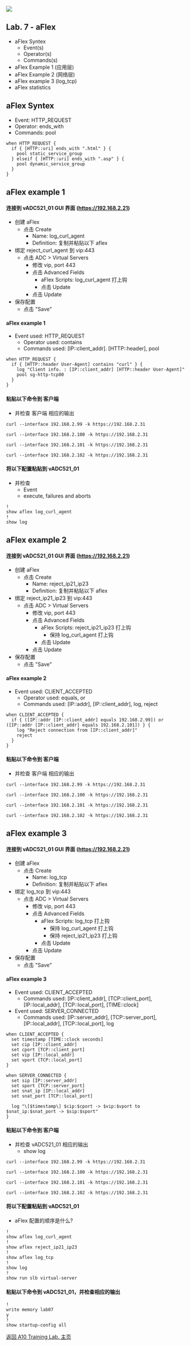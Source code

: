 ![](/Images/A10-NewLogos-Blue-NoReg-RGB-50.png)

## Lab. 7 - aFlex
  + aFlex Syntex
    + Event(s)
    + Operator(s)
    + Commands(s)
  + aFlex Example 1 (应用层)
  + aFlex Example 2 (网络层)
  + aFlex example 3 (log_tcp)
  + aFlex statistics

## aFlex Syntex
  + Event: HTTP_REQUEST
  + Operator: ends_with
  + Commands: pool
```
when HTTP_REQUEST {
  if { [HTTP::uri] ends_with ".html" } {
    pool static_service_group
  } elseif { [HTTP::uri] ends_with ".asp" } {
    pool dynamic_service_group
  }
}

```

## aFlex example 1
#### 连接到 vADC521_01 GUI 界面 (https://192.168.2.21)
  + 创建 aFlex
    + 点击 Create
      + Name: log_curl_agent
      + Definition: 复制并粘贴以下 aflex
  + 绑定 reject_curl_agent 到 vip:443
    + 点击 ADC > Virtual Servers
      + 修改 vip, port 443
      + 点击 Advanced Fields
        + aFlex Scripts: log_curl_agent 打上钩
        + 点击 Update
      + 点击 Update
  + 保存配置
    + 点击 "Save"  

#### aFlex example 1
  + Event used: HTTP_REQUEST
    + Operator used: contains
    + Commands used: [IP::client_addr]. [HTTP::header], pool
```
when HTTP_REQUEST {
  if { [HTTP::header User-Agent] contains "curl" } {
    log "Client info. : [IP::client_addr] [HTTP::header User-Agent]"
    pool sg-http-tcp80
  }
}

```

#### 粘贴以下命令到 客户端
  + 并检查 客户端 相应的输出
```
curl --interface 192.168.2.99 -k https://192.168.2.31

curl --interface 192.168.2.100 -k https://192.168.2.31

curl --interface 192.168.2.101 -k https://192.168.2.31

curl --interface 192.168.2.102 -k https://192.168.2.31

```

#### 将以下配置粘贴到 vADC521_01
  + 并检查 
    + Event
    + execute, failures and aborts
```
!
show aflex log_curl_agent
!
show log

```


## aFlex example 2
#### 连接到 vADC521_01 GUI 界面 (https://192.168.2.21)
  + 创建 aFlex
    + 点击 Create
      + Name: reject_ip21_ip23
      + Definition: 复制并粘贴以下 aflex
  + 绑定 reject_ip21_ip23 到 vip:443
    + 点击 ADC > Virtual Servers
      + 修改 vip, port 443
      + 点击 Advanced Fields
        + aFlex Scripts: reject_ip21_ip23 打上钩
          + 保持 log_curl_agent 打上钩
        + 点击 Update
      + 点击 Update
  + 保存配置
    + 点击 "Save"  

#### aFlex example 2
  + Event used: CLIENT_ACCEPTED
    + Operator used: equals, or
    + Commands used: [IP::addr], [IP::client_addr], log, reject
```
when CLIENT_ACCEPTED {
  if { ([IP::addr [IP::client_addr] equals 192.168.2.99]) or ([IP::addr [IP::client_addr] equals 192.168.2.101]) } {
    log "Reject connection from [IP::client_addr]"
    reject
  }
}

```

#### 粘贴以下命令到 客户端
  + 并检查 客户端 相应的输出
```
curl --interface 192.168.2.99 -k https://192.168.2.31

curl --interface 192.168.2.100 -k https://192.168.2.31

curl --interface 192.168.2.101 -k https://192.168.2.31

curl --interface 192.168.2.102 -k https://192.168.2.31

```

## aFlex example 3
#### 连接到 vADC521_01 GUI 界面 (https://192.168.2.21)
  + 创建 aFlex
    + 点击 Create
      + Name: log_tcp
      + Definition: 复制并粘贴以下 aflex
  + 绑定 log_tcp 到 vip:443
    + 点击 ADC > Virtual Servers
      + 修改 vip, port 443
      + 点击 Advanced Fields
        + aFlex Scripts: log_tcp 打上钩
          + 保持 log_curl_agent 打上钩
          + 保持 reject_ip21_ip23 打上钩
        + 点击 Update
      + 点击 Update
  + 保存配置
    + 点击 "Save"  

#### aFlex example 3
  + Event used: CLIENT_ACCEPTED
    + Commands used: [IP::client_addr], [TCP::client_port], [IP::local_addr], [TCP::local_port], [TIME::clock]
  + Event used: SERVER_CONNECTED
    + Commands used: [IP::server_addr], [TCP::server_port], [IP::local_addr], [TCP::local_port], log
```
when CLIENT_ACCEPTED {
  set timestamp [TIME::clock seconds]
  set cip [IP::client_addr]
  set cport [TCP::client_port]
  set vip [IP::local_addr]
  set vport [TCP::local_port]
}

when SERVER_CONNECTED {
  set sip [IP::server_addr]
  set sport [TCP::server_port]
  set snat_ip [IP::local_addr]
  set snat_port [TCP::local_port]

  log "\[$timestamp\] $cip:$cport -> $vip:$vport to $snat_ip:$snat_port -> $sip:$sport"
}

```

#### 粘贴以下命令到 客户端
  + 并检查 vADC521_01 相应的输出
    + show log
```
curl --interface 192.168.2.99 -k https://192.168.2.31

curl --interface 192.168.2.100 -k https://192.168.2.31

curl --interface 192.168.2.101 -k https://192.168.2.31

curl --interface 192.168.2.102 -k https://192.168.2.31

```

#### 将以下配置粘贴到 vADC521_01
  + aFlex 配置的顺序是什么?
```
!
show aflex log_curl_agent
!
show aflex reject_ip21_ip23
!
show aflex log_tcp
!
show log
!
show run slb virtual-server

```


#### 粘贴以下命令到 vADC521_01，并检查相应的输出
```
!
write memory lab07
y
!
show startup-config all

```

[返回 A10 Training Lab. 主页](https://github.com/borissiu/A10_Training_Lab)